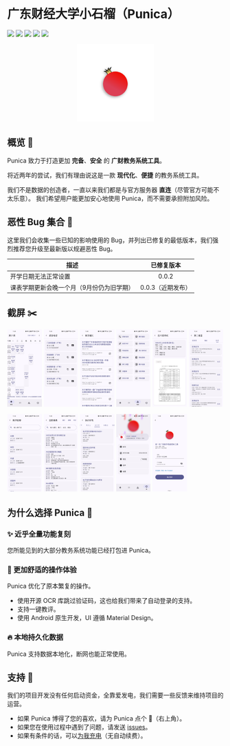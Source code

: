 # 广东财经大学小石榴（Punica）

<p>

[![](https://img.shields.io/github/release/Kiteio/Punica?label=最新版本&labelColor=white&color=white)](https://github.com/Kiteio/Punica/releases)
[![](https://img.shields.io/static/v1?label=Android%20版本支持&message=10%2B&labelColor=white&color=white&logo=android)](https://developer.android.google.cn/about/versions)
[![](https://img.shields.io/github/stars/Kiteio/Punica.svg?style=flat&labelColor=white&color=white&logo=github&logoColor=black)](https://github.com/Kiteio/Punica/stargazers)
[![](https://img.shields.io/static/v1?label=Kotlin&logo=kotlin&message=2.0.20-RC2&labelColor=white&color=white)](https://kotlinlang.org)
[![](https://img.shields.io/static/v1?label=Jetpack%20Compose&logo=jetpackcompose&message=1.7.0-beta07&labelColor=white&color=white)](https://developer.android.google.cn/develop/ui)

</p>

<div align="center">
    <img width="180" src="app/src/main/res/drawable/punica.png" alt="Punica Logo"/>
</div>

## 概览 🍥

Punica 致力于打造更加 **完备**、**安全** 的 **广财教务系统工具**。

将近两年的尝试，我们有理由说这是一款 **现代化**、**便捷** 的教务系统工具。

我们不是数据的创造者，一直以来我们都是与官方服务器 **直连**（尽管官方可能不太乐意）。
我们希望用户能更加安心地使用 Punica，而不需要承担附加风险。

## 恶性 Bug 集合 📌
这里我们会收集一些已知的影响使用的 Bug，并列出已修复的最低版本，我们强烈推荐您升级至最新版以规避恶性 Bug。

| 描述                    |     已修复版本     |
|-----------------------|:-------------:|
| 开学日期无法正常设置            |     0.0.2     |
| 课表学期更新会晚一个月（9月份仍为旧学期） |  0.0.3（近期发布）  |

## 截屏 ✂️

<p>

<img src="readme/screenshot1.jpg" alt="screenshot" width="16%" />
<img src="readme/screenshot2.jpg" alt="screenshot" width="16%" />
<img src="readme/screenshot3.jpg" alt="screenshot" width="16%" />
<img src="readme/screenshot4.jpg" alt="screenshot" width="16%" />
<img src="readme/screenshot5.jpg" alt="screenshot" width="16%" />
<img src="readme/screenshot6.jpg" alt="screenshot" width="16%" />

</p>

<p>

<img src="readme/screenshot7.jpg" alt="screenshot" width="16%" />
<img src="readme/screenshot8.jpg" alt="screenshot" width="16%" />
<img src="readme/screenshot9.jpg" alt="screenshot" width="16%" />
<img src="readme/screenshot10.jpg" alt="screenshot" width="16%" />
<img src="readme/screenshot11.jpg" alt="screenshot" width="16%" />

</p>

## 为什么选择 Punica 🎡

### ✨ 近乎全量功能复刻

您所能见到的大部分教务系统功能已经打包进 Punica。

### 🧣 更加舒适的操作体验

Punica 优化了原本繁复的操作。

- 使用开源 OCR 库跳过验证码，这也给我们带来了自动登录的支持。
- 支持一键教评。
- 使用 Android 原生开发，UI 遵循 Material Design。

### 🔥 本地持久化数据

Punica 支持数据本地化，断网也能正常使用。

## 支持 🦢

我们的项目开发没有任何启动资金，全靠爱发电，我们需要一些反馈来维持项目的运营。

- 如果 Punica 博得了您的喜欢，请为 Punica 点个 🌟（右上角）。
- 如果您在使用过程中遇到了问题，请发送 [issues](https://github.com/Kiteio/Punica/issues)。
- 如果有条件的话，可以[为我充电](https://afdian.com/a/kiteio)（无自动续费）。